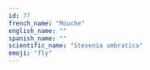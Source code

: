 ```yaml
---
id: 77
french_name: "Mouche"
english_name: ""
spanish_name: ""
scientific_name: "Stevenia umbratica"
emoji: "fly"
---
```

